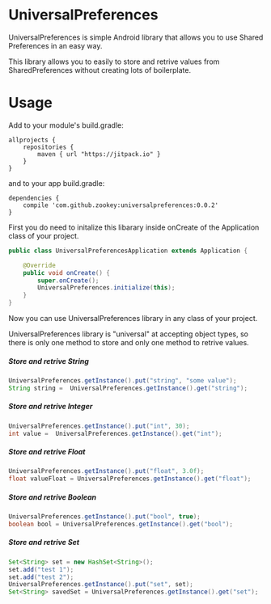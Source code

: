 # UniversalPreferences
UniversalPreferences is simple Android library that allows you to use Shared Preferences in an easy way. 

This library allows you to easily to store and retrive values from SharedPreferences without creating lots of boilerplate.



# Usage

Add to your module's build.gradle:
```
allprojects {
    repositories {
        maven { url "https://jitpack.io" }
    }
}
```
and to your app build.gradle:
```
dependencies {
    compile 'com.github.zookey:universalpreferences:0.0.2'
}
```

First you do need to initalize this libarary inside onCreate of the Application class of your project.
```Java
public class UniversalPreferencesApplication extends Application {

    @Override
    public void onCreate() {
        super.onCreate();
        UniversalPreferences.initialize(this);
    }
}
```
Now you can use UniversalPreferences library in any class of your project.

UniversalPreferences library is "universal" at accepting object types, so there is only one method to store and only one method to retrive values.

##### Store and retrive String
```Java
UniversalPreferences.getInstance().put("string", "some value");
String string =  UniversalPreferences.getInstance().get("string");
```
##### Store and retrive Integer
```Java
UniversalPreferences.getInstance().put("int", 30);
int value =  UniversalPreferences.getInstance().get("int");
```

##### Store and retrive Float
```Java
UniversalPreferences.getInstance().put("float", 3.0f);
float valueFloat = UniversalPreferences.getInstance().get("float");
```

##### Store and retrive Boolean
```Java
UniversalPreferences.getInstance().put("bool", true);
boolean bool = UniversalPreferences.getInstance().get("bool");
```

##### Store and retrive Set<String>
```Java
Set<String> set = new HashSet<String>();
set.add("test 1");
set.add("test 2");
UniversalPreferences.getInstance().put("set", set);
Set<String> savedSet = UniversalPreferences.getInstance().get("set");
```
